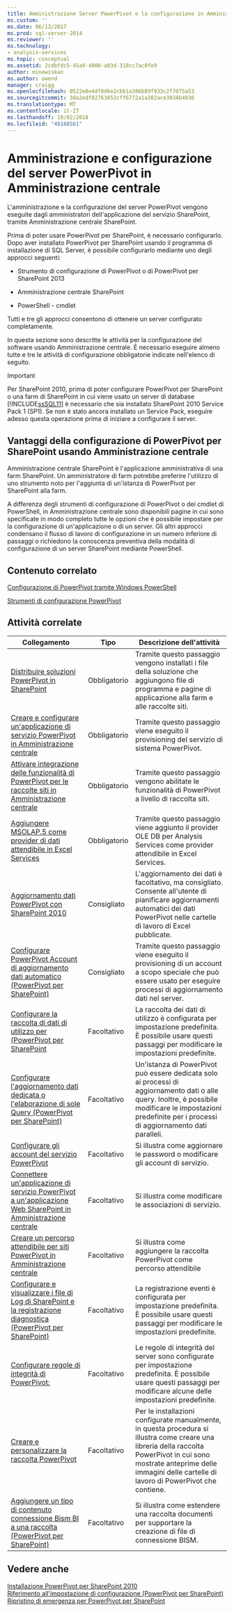 ```yaml
---
title: Amministrazione Server PowerPivot e la configurazione in Amministrazione centrale | Microsoft Docs
ms.custom: ''
ms.date: 06/13/2017
ms.prod: sql-server-2014
ms.reviewer: ''
ms.technology:
- analysis-services
ms.topic: conceptual
ms.assetid: 2cdbfdc5-45a9-4000-a03d-318cc7ac8fe9
author: minewiskan
ms.author: owend
manager: craigg
ms.openlocfilehash: 0522e8e4df8d6e2cbb1a386b89f933c2f7075a53
ms.sourcegitcommit: 3da2edf82763852cff6772a1a282ace3034b4936
ms.translationtype: MT
ms.contentlocale: it-IT
ms.lasthandoff: 10/02/2018
ms.locfileid: "48168561"
---
```

# <a name="powerpivot-server-administration-and-configuration-in-central-administration"></a>Amministrazione e configurazione del server PowerPivot in Amministrazione centrale
  L'amministrazione e la configurazione del server PowerPivot vengono eseguite dagli amministratori dell'applicazione del servizio SharePoint, tramite Amministrazione centrale SharePoint.  
  
 Prima di poter usare PowerPivot per SharePoint, è necessario configurarlo. Dopo aver installato PowerPivot per SharePoint usando il programma di installazione di SQL Server, è possibile configurarlo mediante uno degli approcci seguenti:  
  
-   Strumento di configurazione di PowerPivot o di PowerPivot per SharePoint 2013  
  
-   Amministrazione centrale SharePoint  
  
-   PowerShell - cmdlet  
  
 Tutti e tre gli approcci consentono di ottenere un server configurato completamente.  
  
 In questa sezione sono descritte le attività per la configurazione del software usando Amministrazione centrale. È necessario eseguire almeno tutte e tre le attività di configurazione obbligatorie indicate nell'elenco di seguito.  
  
> [!IMPORTANT]  
>  Per SharePoint 2010, prima di poter configurare PowerPivot per SharePoint o una farm di SharePoint in cui viene usato un server di database [!INCLUDE[ssSQL11](../../includes/sssql11-md.md)] è necessario che sia installato SharePoint 2010 Service Pack 1 (SP1). Se non è stato ancora installato un Service Pack, eseguire adesso questa operazione prima di iniziare a configurare il server.  
  
## <a name="benefits-of-configuring-powerpivot-for-sharepoint-using-central-administration"></a>Vantaggi della configurazione di PowerPivot per SharePoint usando Amministrazione centrale  
 Amministrazione centrale SharePoint è l'applicazione amministrativa di una farm SharePoint. Un amministratore di farm potrebbe preferire l'utilizzo di uno strumento noto per l'aggiunta di un'istanza di PowerPivot per SharePoint alla farm.  
  
 A differenza degli strumenti di configurazione di PowerPivot o dei cmdlet di PowerShell, in Amministrazione centrale sono disponibili pagine in cui sono specificate in modo completo tutte le opzioni che è possibile impostare per la configurazione di un'applicazione o di un server. Gli altri approcci condensano il flusso di lavoro di configurazione in un numero inferiore di passaggi o richiedono la conoscenza preventiva della modalità di configurazione di un server SharePoint mediante PowerShell.  
  
## <a name="related-content"></a>Contenuto correlato  
 [Configurazione di PowerPivot tramite Windows PowerShell](power-pivot-configuration-using-windows-powershell.md)  
  
 [Strumenti di configurazione PowerPivot](power-pivot-configuration-tools.md)  
  
## <a name="related-tasks"></a>Attività correlate  
  
|Collegamento|Tipo|Descrizione dell'attività|  
|----------|----------|----------------------|  
|[Distribuire soluzioni PowerPivot in SharePoint](deploy-power-pivot-solutions-to-sharepoint.md)|Obbligatorio|Tramite questo passaggio vengono installati i file della soluzione che aggiungono file di programma e pagine di applicazione alla farm e alle raccolte siti.|  
|[Creare e configurare un'applicazione di servizio PowerPivot in Amministrazione centrale](create-and-configure-power-pivot-service-application-in-ca.md)|Obbligatorio|Tramite questo passaggio viene eseguito il provisioning del servizio di sistema PowerPivot.|  
|[Attivare integrazione delle funzionalità di PowerPivot per le raccolte siti in Amministrazione centrale](activate-power-pivot-integration-for-site-collections-in-ca.md)|Obbligatorio|Tramite questo passaggio vengono abilitate le funzionalità di PowerPivot a livello di raccolta siti.|  
|[Aggiungere MSOLAP.5 come provider di dati attendibile in Excel Services](add-msolap-5-as-a-trusted-data-provider-in-excel-services.md)|Obbligatorio|Tramite questo passaggio viene aggiunto il provider OLE DB per Analysis Services come provider attendibile in Excel Services.|  
|[Aggiornamento dati PowerPivot con SharePoint 2010](../powerpivot-data-refresh-with-sharepoint-2010.md)|Consigliato|L'aggiornamento dei dati è facoltativo, ma consigliato. Consente all'utente di pianificare aggiornamenti automatici dei dati PowerPivot nelle cartelle di lavoro di Excel pubblicate.|  
|[Configurare PowerPivot Account di aggiornamento dati automatico &#40;PowerPivot per SharePoint&#41;](../configure-unattended-data-refresh-account-powerpivot-sharepoint.md)|Consigliato|Tramite questo passaggio viene eseguito il provisioning di un account a scopo speciale che può essere usato per eseguire processi di aggiornamento dati nel server.|  
|[Configurare la raccolta di dati di utilizzo per &#40;PowerPivot per SharePoint](configure-usage-data-collection-for-power-pivot-for-sharepoint.md)|Facoltativo|La raccolta dei dati di utilizzo è configurata per impostazione predefinita. È possibile usare questi passaggi per modificare le impostazioni predefinite.|  
|[Configurare l'aggiornamento dati dedicata o l'elaborazione di sole Query &#40;PowerPivot per SharePoint&#41;](../configure-dedicated-data-refresh-query-only-processing-powerpivot-sharepoint.md)|Facoltativo|Un'istanza di PowerPivot può essere dedicata solo ai processi di aggiornamento dati o alle query. Inoltre, è possibile modificare le impostazioni predefinite per i processi di aggiornamento dati paralleli.|  
|[Configurare gli account del servizio PowerPivot](configure-power-pivot-service-accounts.md)|Facoltativo|Si illustra come aggiornare le password o modificare gli account di servizio.|  
|[Connettere un'applicazione di servizio PowerPivot a un'applicazione Web SharePoint in Amministrazione centrale](connect-power-pivot-service-app-to-sharepoint-web-app-in-ca.md)|Facoltativo|Si illustra come modificare le associazioni di servizio.|  
|[Creare un percorso attendibile per siti PowerPivot in Amministrazione centrale](create-a-trusted-location-for-power-pivot-sites-in-central-administration.md)|Facoltativo|Si illustra come aggiungere la raccolta PowerPivot come percorso attendibile|  
|[Configurare e visualizzare i file di Log di SharePoint e la registrazione diagnostica &#40;PowerPivot per SharePoint&#41;](configure-and-view-sharepoint-and-diagnostic-logging.md)|Facoltativo|La registrazione eventi è configurata per impostazione predefinita. È possibile usare questi passaggi per modificare le impostazioni predefinite.|  
|[Configurare regole di integrità di PowerPivot:](configure-power-pivot-health-rules.md)|Facoltativo|Le regole di integrità del server sono configurate per impostazione predefinita. È possibile usare questi passaggi per modificare alcune delle impostazioni predefinite.|  
|[Creare e personalizzare la raccolta PowerPivot](create-and-customize-power-pivot-gallery.md)|Facoltativo|Per le installazioni configurate manualmente, in questa procedura si illustra come creare una libreria della raccolta PowerPivot in cui sono mostrate anteprime delle immagini delle cartelle di lavoro di PowerPivot che contiene.|  
|[Aggiungere un tipo di contenuto connessione Bism BI a una raccolta &#40;PowerPivot per SharePoint&#41;](add-bi-semantic-model-connection-content-type-to-library.md)|Facoltativo|Si illustra come estendere una raccolta documenti per supportare la creazione di file di connessione BISM.|  
  
## <a name="see-also"></a>Vedere anche  
 [Installazione PowerPivot per SharePoint 2010](../../sql-server/install/powerpivot-for-sharepoint-2010-installation.md)   
 [Riferimento all'impostazione di configurazione &#40;PowerPivot per SharePoint&#41;](configuration-setting-reference-power-pivot-for-sharepoint.md)   
 [Ripristino di emergenza per PowerPivot per SharePoint](http://go.microsoft.com/fwlink/p/?LinkId=389570)  
  
  
